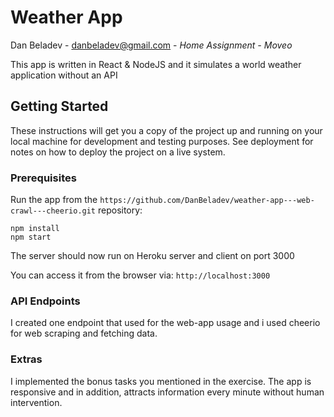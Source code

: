 # Weather App 

Dan Beladev - danbeladev@gmail.com - *Home Assignment - Moveo*

This app is written in React & NodeJS and it simulates a world weather application without an API

## Getting Started

These instructions will get you a copy of the project up and running on your local machine for development and testing purposes. See deployment for notes on how to deploy the project on a live system.

### Prerequisites

Run the app from the `https://github.com/DanBeladev/weather-app---web-crawl---cheerio.git` repository:

```
npm install
npm start
```

The server should now run on Heroku server and client on port 3000

You can access it from the browser via: `http://localhost:3000`



### API Endpoints
I created one endpoint that used for the web-app usage and i used cheerio for web scraping and fetching data.

### Extras
I implemented the bonus tasks you mentioned in the exercise.
The app is responsive and in addition, attracts information every minute without human intervention.

